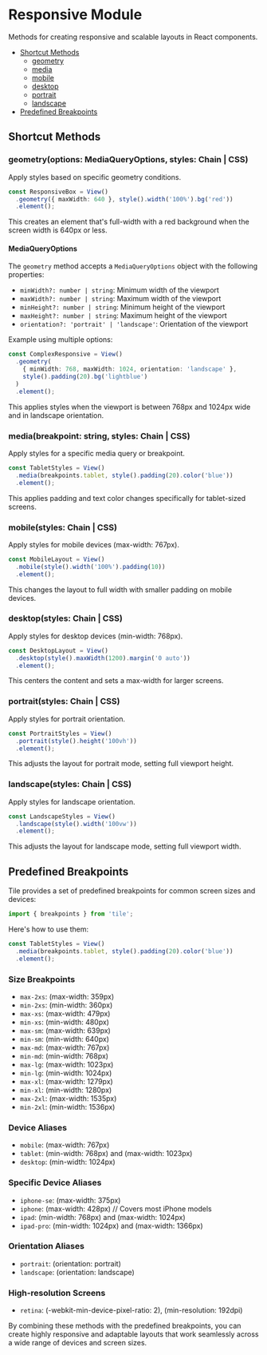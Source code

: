 # Responsive Module

Methods for creating responsive and scalable layouts in React components.

- [Shortcut Methods](#shortcut-methods)
  - [geometry](#geometryoptions-mediaquery-options-styles-chain--css)
  - [media](#mediabreakpoint-string-styles-chain--css)
  - [mobile](#mobilestyles-chain--css)
  - [desktop](#desktopstyles-chain--css)
  - [portrait](#portraitstyles-chain--css)
  - [landscape](#landscapestyles-chain--css)
- [Predefined Breakpoints](#predefined-breakpoints)

## Shortcut Methods

### geometry(options: MediaQueryOptions, styles: Chain | CSS)

Apply styles based on specific geometry conditions.

```typescript
const ResponsiveBox = View()
  .geometry({ maxWidth: 640 }, style().width('100%').bg('red'))
  .element();
```

This creates an element that's full-width with a red background when the screen width is 640px or less.

#### MediaQueryOptions

The `geometry` method accepts a `MediaQueryOptions` object with the following properties:

- `minWidth?: number | string`: Minimum width of the viewport
- `maxWidth?: number | string`: Maximum width of the viewport
- `minHeight?: number | string`: Minimum height of the viewport
- `maxHeight?: number | string`: Maximum height of the viewport
- `orientation?: 'portrait' | 'landscape'`: Orientation of the viewport

Example using multiple options:

```typescript
const ComplexResponsive = View()
  .geometry(
    { minWidth: 768, maxWidth: 1024, orientation: 'landscape' },
    style().padding(20).bg('lightblue')
  )
  .element();
```

This applies styles when the viewport is between 768px and 1024px wide and in landscape orientation.

### media(breakpoint: string, styles: Chain | CSS)

Apply styles for a specific media query or breakpoint.

```typescript
const TabletStyles = View()
  .media(breakpoints.tablet, style().padding(20).color('blue'))
  .element();
```

This applies padding and text color changes specifically for tablet-sized screens.

### mobile(styles: Chain | CSS)

Apply styles for mobile devices (max-width: 767px).

```typescript
const MobileLayout = View()
  .mobile(style().width('100%').padding(10))
  .element();
```

This changes the layout to full width with smaller padding on mobile devices.

### desktop(styles: Chain | CSS)

Apply styles for desktop devices (min-width: 768px).

```typescript
const DesktopLayout = View()
  .desktop(style().maxWidth(1200).margin('0 auto'))
  .element();
```

This centers the content and sets a max-width for larger screens.

### portrait(styles: Chain | CSS)

Apply styles for portrait orientation.

```typescript
const PortraitStyles = View()
  .portrait(style().height('100vh'))
  .element();
```

This adjusts the layout for portrait mode, setting full viewport height.

### landscape(styles: Chain | CSS)

Apply styles for landscape orientation.

```typescript
const LandscapeStyles = View()
  .landscape(style().width('100vw'))
  .element();
```

This adjusts the layout for landscape mode, setting full viewport width.

## Predefined Breakpoints

Tile provides a set of predefined breakpoints for common screen sizes and devices:

```typescript
import { breakpoints } from 'tile';
```

Here's how to use them:

```typescript
const TabletStyles = View()
  .media(breakpoints.tablet, style().padding(20).color('blue'))
  .element();
```

### Size Breakpoints

- `max-2xs`: (max-width: 359px)
- `min-2xs`: (min-width: 360px)
- `max-xs`: (max-width: 479px)
- `min-xs`: (min-width: 480px)
- `max-sm`: (max-width: 639px)
- `min-sm`: (min-width: 640px)
- `max-md`: (max-width: 767px)
- `min-md`: (min-width: 768px)
- `max-lg`: (max-width: 1023px)
- `min-lg`: (min-width: 1024px)
- `max-xl`: (max-width: 1279px)
- `min-xl`: (min-width: 1280px)
- `max-2xl`: (max-width: 1535px)
- `min-2xl`: (min-width: 1536px)

### Device Aliases

- `mobile`: (max-width: 767px)
- `tablet`: (min-width: 768px) and (max-width: 1023px)
- `desktop`: (min-width: 1024px)

### Specific Device Aliases

- `iphone-se`: (max-width: 375px)
- `iphone`: (max-width: 428px) // Covers most iPhone models
- `ipad`: (min-width: 768px) and (max-width: 1024px)
- `ipad-pro`: (min-width: 1024px) and (max-width: 1366px)

### Orientation Aliases

- `portrait`: (orientation: portrait)
- `landscape`: (orientation: landscape)

### High-resolution Screens

- `retina`: (-webkit-min-device-pixel-ratio: 2), (min-resolution: 192dpi)

By combining these methods with the predefined breakpoints, you can create highly responsive and adaptable layouts that work seamlessly across a wide range of devices and screen sizes.